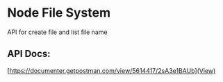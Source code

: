 # Node File System
API for create file and list file name

## API Docs: 
[https://documenter.getpostman.com/view/5614417/2sA3e1BAUb](View)
